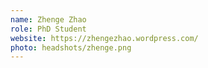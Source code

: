 ```yaml
---
name: Zhenge Zhao	
role: PhD Student
website: https://zhengezhao.wordpress.com/
photo: headshots/zhenge.png
---
```

